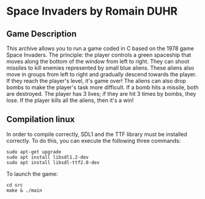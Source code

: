 # Space Invaders by Romain DUHR

## Game Description

This archive allows you to run a game coded in C based on the 1978 game Space Invaders. The principle: the player controls a green spaceship that moves along the bottom of the window from left to right. They can shoot missiles to kill enemies represented by small blue aliens. These aliens also move in groups from left to right and gradually descend towards the player. If they reach the player's level, it's game over! The aliens can also drop bombs to make the player's task more difficult. If a bomb hits a missile, both are destroyed. The player has 3 lives; if they are hit 3 times by bombs, they lose. If the player kills all the aliens, then it's a win!

## Compilation linux

In order to compile correctly, SDL1 and the TTF library must be installed correctly. To do this, you can execute the following three commands:
```
sudo apt-get upgrade
sudo apt install libsdl1.2-dev
sudo apt install libsdl-ttf2.0-dev
```

To launch the game: 
```
cd src
make & ./main
```

